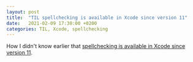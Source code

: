 ```yaml
---
layout: post
title:  "TIL spellchecking is available in Xcode since version 11"
date:   2021-02-09 17:30:00 +0200
categories: TIL, Xcode, spellchecking
---
```

How I didn't know earlier that [spellchecking is available in Xcode since version 11](https://www.vadimbulavin.com/xcode-11-spell-checking/).
